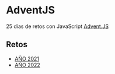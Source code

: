 # AdventJS

25 días de retos con JavaScript [Advent.JS](https://adventjs.dev/es)

## Retos

  - [AÑO 2021](./AJS-2021/README.md)
  - [AÑO 2022](./AJS-2022/README.md)